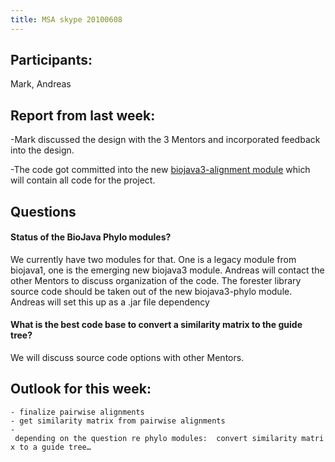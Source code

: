 ```yaml
---
title: MSA skype 20100608
---
```


Participants:
-------------

Mark, Andreas

Report from last week:
----------------------

-Mark discussed the design with the 3 Mentors and incorporated feedback
into the design.

-The code got committed into the new [biojava3-alignment
module](http://github.com/biojava/biojava/tree/master/biojava3-alignment/)
which will contain all code for the project.

Questions
---------

#### Status of the BioJava Phylo modules?

We currently have two modules for that. One is a legacy module from
biojava1, one is the emerging new biojava3 module. Andreas will contact
the other Mentors to discuss organization of the code. The forester
library source code should be taken out of the new biojava3-phylo
module. Andreas will set this up as a .jar file dependency

#### What is the best code base to convert a similarity matrix to the guide tree?

We will discuss source code options with other Mentors.

Outlook for this week:
----------------------

`- finalize pairwise alignments`  
`- get similarity matrix from pairwise alignments`  
`- depending on the question re phylo modules:  convert similarity matrix to a guide tree…`
